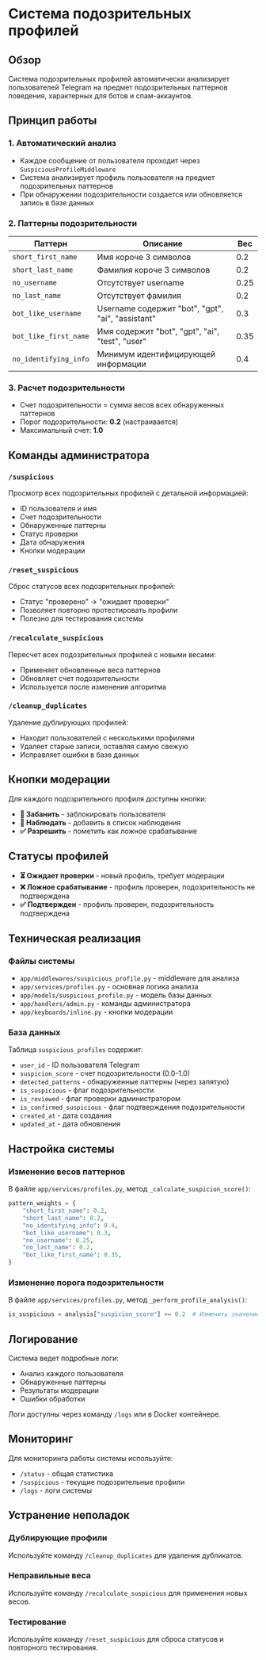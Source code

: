 # Система подозрительных профилей

## Обзор

Система подозрительных профилей автоматически анализирует пользователей Telegram на предмет подозрительных паттернов поведения, характерных для ботов и спам-аккаунтов.

## Принцип работы

### 1. Автоматический анализ
- Каждое сообщение от пользователя проходит через `SuspiciousProfileMiddleware`
- Система анализирует профиль пользователя на предмет подозрительных паттернов
- При обнаружении подозрительности создается или обновляется запись в базе данных

### 2. Паттерны подозрительности

| Паттерн | Описание | Вес |
|---------|----------|-----|
| `short_first_name` | Имя короче 3 символов | 0.2 |
| `short_last_name` | Фамилия короче 3 символов | 0.2 |
| `no_username` | Отсутствует username | 0.25 |
| `no_last_name` | Отсутствует фамилия | 0.2 |
| `bot_like_username` | Username содержит "bot", "gpt", "ai", "assistant" | 0.3 |
| `bot_like_first_name` | Имя содержит "bot", "gpt", "ai", "test", "user" | 0.35 |
| `no_identifying_info` | Минимум идентифицирующей информации | 0.4 |

### 3. Расчет подозрительности
- Счет подозрительности = сумма весов всех обнаруженных паттернов
- Порог подозрительности: **0.2** (настраивается)
- Максимальный счет: **1.0**

## Команды администратора

### `/suspicious`
Просмотр всех подозрительных профилей с детальной информацией:
- ID пользователя и имя
- Счет подозрительности
- Обнаруженные паттерны
- Статус проверки
- Дата обнаружения
- Кнопки модерации

### `/reset_suspicious`
Сброс статусов всех подозрительных профилей:
- Статус "проверено" → "ожидает проверки"
- Позволяет повторно протестировать профили
- Полезно для тестирования системы

### `/recalculate_suspicious`
Пересчет всех подозрительных профилей с новыми весами:
- Применяет обновленные веса паттернов
- Обновляет счет подозрительности
- Используется после изменения алгоритма

### `/cleanup_duplicates`
Удаление дублирующих профилей:
- Находит пользователей с несколькими профилями
- Удаляет старые записи, оставляя самую свежую
- Исправляет ошибки в базе данных

## Кнопки модерации

Для каждого подозрительного профиля доступны кнопки:

- **🚫 Забанить** - заблокировать пользователя
- **👀 Наблюдать** - добавить в список наблюдения
- **✅ Разрешить** - пометить как ложное срабатывание

## Статусы профилей

- **⏳ Ожидает проверки** - новый профиль, требует модерации
- **❌ Ложное срабатывание** - профиль проверен, подозрительность не подтверждена
- **✅ Подтвержден** - профиль проверен, подозрительность подтверждена

## Техническая реализация

### Файлы системы
- `app/middlewares/suspicious_profile.py` - middleware для анализа
- `app/services/profiles.py` - основная логика анализа
- `app/models/suspicious_profile.py` - модель базы данных
- `app/handlers/admin.py` - команды администратора
- `app/keyboards/inline.py` - кнопки модерации

### База данных
Таблица `suspicious_profiles` содержит:
- `user_id` - ID пользователя Telegram
- `suspicion_score` - счет подозрительности (0.0-1.0)
- `detected_patterns` - обнаруженные паттерны (через запятую)
- `is_suspicious` - флаг подозрительности
- `is_reviewed` - флаг проверки администратором
- `is_confirmed_suspicious` - флаг подтверждения подозрительности
- `created_at` - дата создания
- `updated_at` - дата обновления

## Настройка системы

### Изменение весов паттернов
В файле `app/services/profiles.py`, метод `_calculate_suspicion_score()`:

```python
pattern_weights = {
    "short_first_name": 0.2,
    "short_last_name": 0.2,
    "no_identifying_info": 0.4,
    "bot_like_username": 0.3,
    "no_username": 0.25,
    "no_last_name": 0.2,
    "bot_like_first_name": 0.35,
}
```

### Изменение порога подозрительности
В файле `app/services/profiles.py`, метод `_perform_profile_analysis()`:

```python
is_suspicious = analysis["suspicion_score"] >= 0.2  # Изменить значение
```

## Логирование

Система ведет подробные логи:
- Анализ каждого пользователя
- Обнаруженные паттерны
- Результаты модерации
- Ошибки обработки

Логи доступны через команду `/logs` или в Docker контейнере.

## Мониторинг

Для мониторинга работы системы используйте:
- `/status` - общая статистика
- `/suspicious` - текущие подозрительные профили
- `/logs` - логи системы

## Устранение неполадок

### Дублирующие профили
Используйте команду `/cleanup_duplicates` для удаления дубликатов.

### Неправильные веса
Используйте команду `/recalculate_suspicious` для применения новых весов.

### Тестирование
Используйте команду `/reset_suspicious` для сброса статусов и повторного тестирования.
